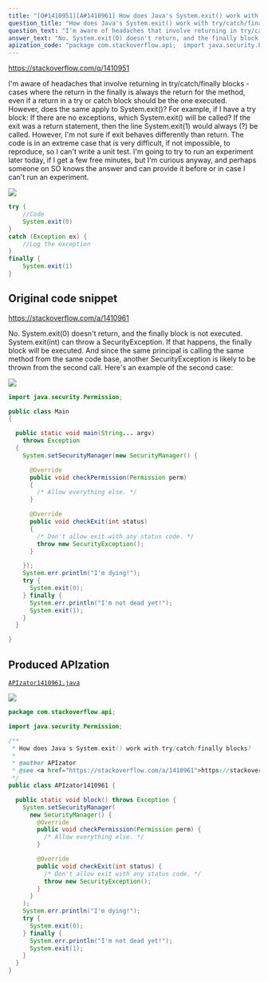 ```yaml
---
title: "[Q#1410951][A#1410961] How does Java's System.exit() work with try/catch/finally blocks?"
question_title: "How does Java's System.exit() work with try/catch/finally blocks?"
question_text: "I'm aware of headaches that involve returning in try/catch/finally blocks - cases where the return in the finally is always the return for the method, even if a return in a try or catch block should be the one executed. However, does the same apply to System.exit()? For example, if I have a try block: If there are no exceptions, which System.exit() will be called? If the exit was a return statement, then the line System.exit(1) would always (?) be called. However, I'm not sure if exit behaves differently than return. The code is in an extreme case that is very difficult, if not impossible, to reproduce, so I can't write a unit test. I'm going to try to run an experiment later today, if I get a few free minutes, but I'm curious anyway, and perhaps someone on SO knows the answer and can provide it before or in case I can't run an experiment."
answer_text: "No. System.exit(0) doesn't return, and the finally block is not executed. System.exit(int) can throw a SecurityException. If that happens, the finally block will be executed. And since the same principal is calling the same method from the same code base, another SecurityException is likely to be thrown from the second call. Here's an example of the second case:"
apization_code: "package com.stackoverflow.api;  import java.security.Permission;  /**  * How does Java's System.exit() work with try/catch/finally blocks?  *  * @author APIzator  * @see <a href=\"https://stackoverflow.com/a/1410961\">https://stackoverflow.com/a/1410961</a>  */ public class APIzator1410961 {    public static void block() throws Exception {     System.setSecurityManager(       new SecurityManager() {         @Override         public void checkPermission(Permission perm) {           /* Allow everything else. */         }          @Override         public void checkExit(int status) {           /* Don't allow exit with any status code. */           throw new SecurityException();         }       }     );     System.err.println(\"I'm dying!\");     try {       System.exit(0);     } finally {       System.err.println(\"I'm not dead yet!\");       System.exit(1);     }   } }"
---
```


https://stackoverflow.com/q/1410951

I&#x27;m aware of headaches that involve returning in try/catch/finally blocks - cases where the return in the finally is always the return for the method, even if a return in a try or catch block should be the one executed.
However, does the same apply to System.exit()? For example, if I have a try block:
If there are no exceptions, which System.exit() will be called? If the exit was a return statement, then the line System.exit(1) would always (?) be called. However, I&#x27;m not sure if exit behaves differently than return.
The code is in an extreme case that is very difficult, if not impossible, to reproduce, so I can&#x27;t write a unit test. I&#x27;m going to try to run an experiment later today, if I get a few free minutes, but I&#x27;m curious anyway, and perhaps someone on SO knows the answer and can provide it before or in case I can&#x27;t run an experiment.


<div class="code-logo"><img src="/stackoverflow.png" /></div>

```java
try {
    //Code
    System.exit(0)
}
catch (Exception ex) {
    //Log the exception
}
finally {
    System.exit(1)
}
```


## Original code snippet

https://stackoverflow.com/a/1410961

No. System.exit(0) doesn&#x27;t return, and the finally block is not executed.
System.exit(int) can throw a SecurityException. If that happens, the finally block will be executed. And since the same principal is calling the same method from the same code base, another SecurityException is likely to be thrown from the second call.
Here&#x27;s an example of the second case:

<div class="code-logo"><img src="/stackoverflow.png" /></div>

```java
import java.security.Permission;

public class Main
{

  public static void main(String... argv)
    throws Exception
  {
    System.setSecurityManager(new SecurityManager() {

      @Override
      public void checkPermission(Permission perm)
      {
        /* Allow everything else. */
      }

      @Override
      public void checkExit(int status)
      {
        /* Don't allow exit with any status code. */
        throw new SecurityException();
      }

    });
    System.err.println("I'm dying!");
    try {
      System.exit(0);
    } finally {
      System.err.println("I'm not dead yet!");
      System.exit(1);
    }
  }

}
```

## Produced APIzation

[`APIzator1410961.java`](https://github.com/blind-papers/apization-temp-data/raw/main/search/APIzator1410961.java)

<div class="code-logo"><img src="/apizator.png" /></div>

```java
package com.stackoverflow.api;

import java.security.Permission;

/**
 * How does Java's System.exit() work with try/catch/finally blocks?
 *
 * @author APIzator
 * @see <a href="https://stackoverflow.com/a/1410961">https://stackoverflow.com/a/1410961</a>
 */
public class APIzator1410961 {

  public static void block() throws Exception {
    System.setSecurityManager(
      new SecurityManager() {
        @Override
        public void checkPermission(Permission perm) {
          /* Allow everything else. */
        }

        @Override
        public void checkExit(int status) {
          /* Don't allow exit with any status code. */
          throw new SecurityException();
        }
      }
    );
    System.err.println("I'm dying!");
    try {
      System.exit(0);
    } finally {
      System.err.println("I'm not dead yet!");
      System.exit(1);
    }
  }
}

```